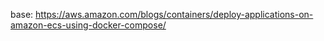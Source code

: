 
base: https://aws.amazon.com/blogs/containers/deploy-applications-on-amazon-ecs-using-docker-compose/
